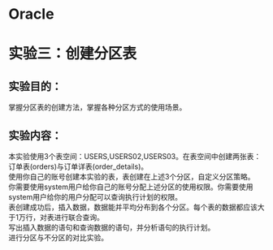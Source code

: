 # Oracle
# 实验三：创建分区表
## 实验目的：<br>
掌握分区表的创建方法，掌握各种分区方式的使用场景。<br>
## 实验内容：<br>
本实验使用3个表空间：USERS,USERS02,USERS03。在表空间中创建两张表：订单表(orders)与订单详表(order_details)。<br>
使用你自己的账号创建本实验的表，表创建在上述3个分区，自定义分区策略。<br>
你需要使用system用户给你自己的账号分配上述分区的使用权限。你需要使用system用户给你的用户分配可以查询执行计划的权限。<br>
表创建成功后，插入数据，数据能并平均分布到各个分区。每个表的数据都应该大于1万行，对表进行联合查询。<br>
写出插入数据的语句和查询数据的语句，并分析语句的执行计划。<br>
进行分区与不分区的对比实验。<br>
![]() <br>
![]() <br>
![]() <br>
![]() <br>
![]() <br>
![]() <br>
